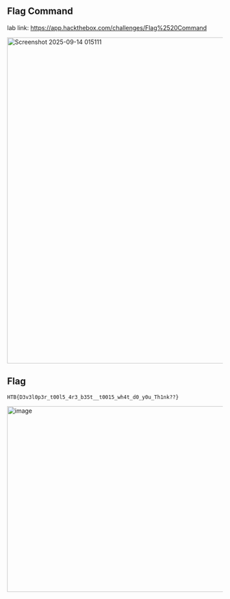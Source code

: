 ## Flag Command
lab link: https://app.hackthebox.com/challenges/Flag%2520Command

<img width="1428" height="762" alt="Screenshot 2025-09-14 015111" src="https://github.com/user-attachments/assets/19b87df3-db24-45f1-8399-cfebe9a957bf" />

## Flag
```
HTB{D3v3l0p3r_t00l5_4r3_b35t__t0015_wh4t_d0_y0u_Th1nk??}
```

<img width="767" height="434" alt="image" src="https://github.com/user-attachments/assets/58058dbb-639b-45db-99e8-48d9c1be7c5f" />
